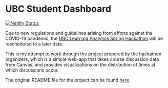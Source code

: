 # UBC Student Dashboard

[![Netlify Status](https://api.netlify.com/api/v1/badges/8f39ded9-dda6-4340-ae7d-9ba1cc5ca2e7/deploy-status)](https://app.netlify.com/sites/bryans-student-dashboard/deploys)

Due to new regulations and guidelines arising from efforts against the COVID-19 pandemic, the [UBC Learning Analytics Spring Hackathon](https://github.com/UBC-LA-Hackathon/student-dashboard) will be rescheduled to a later date. 

This is my attempt to work through the project prepared by the hackathon organizers, which is a simple web-app that takes course discussion data from Canvas, and provides visualizations on the distribution of times at which discussions occur. 

The original README file for the project can be found [here](./README_original.md).

